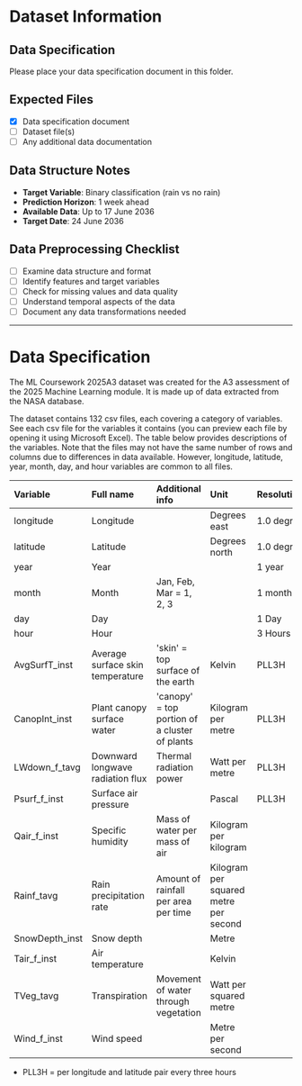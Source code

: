 # Dataset Information

## Data Specification
Please place your data specification document in this folder.

## Expected Files
- [x] Data specification document
- [ ] Dataset file(s)
- [ ] Any additional data documentation

## Data Structure Notes
- **Target Variable**: Binary classification (rain vs no rain)
- **Prediction Horizon**: 1 week ahead
- **Available Data**: Up to 17 June 2036
- **Target Date**: 24 June 2036

## Data Preprocessing Checklist
- [ ] Examine data structure and format
- [ ] Identify features and target variables
- [ ] Check for missing values and data quality
- [ ] Understand temporal aspects of the data
- [ ] Document any data transformations needed

---

# Data Specification

The ML Coursework 2025A3 dataset was created for the A3 assessment of the 2025 Machine Learning module. It is made up of data extracted from the NASA database.

The dataset contains 132 csv files, each covering a category of variables. See each csv file for the variables it contains (you can preview each file by opening it using Microsoft Excel). The table below provides descriptions of the variables. Note that the files may not have the same number of rows and columns due to differences in data available. However, longitude, latitude, year, month, day, and hour variables are common to all files.

| Variable       | Full name | Additional info         | Unit          | Resolution  |
| :---           | :---      | :---                    | :---          | :---        |
| longitude      | Longitude |                         | Degrees east  | 1.0 degree  |
| latitude       | Latitude  |                         | Degrees north | 1.0 degree  |
| year           | Year      |                         |               | 1 year      |
| month          | Month     | Jan, Feb, Mar = 1, 2, 3 |               | 1 month     |
| day            | Day       |                         |               | 1 Day       |
| hour           | Hour      |                         |               | 3 Hours     |
| AvgSurfT_inst  | Average surface skin temperature | 'skin' =  top surface of the earth | Kelvin | PLL3H |
| CanopInt_inst  | Plant canopy surface water | 'canopy' = top portion of a cluster of plants | Kilogram per metre | PLL3H |
| LWdown_f_tavg  | Downward longwave radiation flux | Thermal radiation power | Watt per metre | PLL3H |
| Psurf_f_inst   | Surface air pressure |  | Pascal | PLL3H |
| Qair_f_inst    | Specific humidity | Mass of water per mass of air  | Kilogram per kilogram |  |
| Rainf_tavg     | Rain precipitation rate | Amount of rainfall per area per time | Kilogram per squared metre per second |  |
| SnowDepth_inst | Snow depth |  | Metre |  |
| Tair_f_inst    | Air temperature |  | Kelvin |  |
| TVeg_tavg      | Transpiration | Movement of water through vegetation | Watt per squared metre |  |
| Wind_f_inst    | Wind speed |  | Metre per second |  |

* PLL3H = per longitude and latitude pair every three hours
